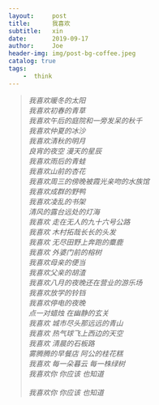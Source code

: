 ```yaml
---
layout:     post
title:      我喜欢
subtitle:   xin
date:       2019-09-17
author:     Joe
header-img: img/post-bg-coffee.jpeg
catalog: true
tags:
    -  think   
---
```


>*我喜欢暖冬的太阳*  
>*我喜欢初春的青草*  
>*我喜欢午后的庭院和一旁发呆的秋千*  
>*我喜欢仲夏的冰沙*  
>*我喜欢清秋的明月*  
>*良宵的夜空 漫天的星辰*  
>*我喜欢雨后的青蛙*  
>*我喜欢山前的杏花*  
>*我喜欢周三的傍晚被霞光亲吻的水族馆*  
>*我喜欢成群的野鸭*  
>*我喜欢凌乱的书架*  
>*清风的露台远处的灯海*  
>*我喜欢 走在无人的九十六号公路*  
>*我喜欢 木村拓哉长长的头发*  
>*我喜欢 无尽田野上奔跑的麋鹿*  
>*我喜欢 外婆门前的榕树*  
>*我喜欢母亲的便当*  
>*我喜欢父亲的胡渣*  
>*我喜欢八月的夜晚还在营业的游乐场*  
>*我喜欢放学的铃铛*  
>*我喜欢停电的夜晚*  
>*点一对蜡烛 在幽静的玄关*  
>*我喜欢 城市尽头那远远的青山*  
>*我喜欢 热气球飞上西边的天空*  
>*我喜欢 清晨的石板路*  
>*雾腾腾的早餐店 阿公的桂花糕*  
>*我喜欢 每一朵暮云 每一株绿树*  
>*我喜欢你 你应该 也知道*  
><br>
>*我喜欢你 你应该 也知道*  
